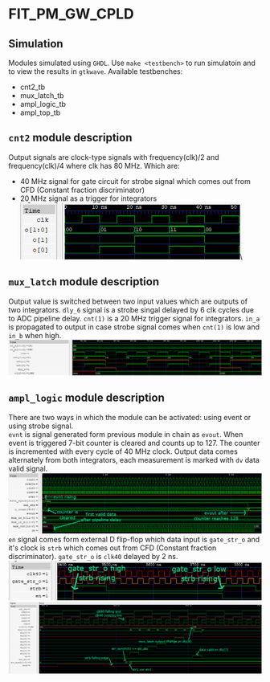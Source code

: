 # FIT_PM_GW_CPLD

## Simulation
Modules simulated using `GHDL`.
Use `make <testbench>` to run simulatoin and to view the results in `gtkwave`. Available testbenches:
* cnt2_tb
* mux_latch_tb
* ampl_logic_tb
* ampl_top_tb

## `cnt2` module description
Output signals are clock-type signals with frequency(clk)/2 and frequency(clk)/4 where clk has 80 MHz. Which are:
* 40 MHz signal for gate circuit for strobe signal which comes out from CFD (Constant fraction discriminator)
* 20 MHz signal as a trigger for integrators
![cnt2_tb_wave](img/cnt2_tb_wave.png "cnt2_tb_wave")\

## `mux_latch` module description
Output value is switched between two input values which are outputs of two integrators. `dly_6` signal is a strobe singal delayed by 6 clk cycles due to ADC pipeline delay. `cnt(1)` is a 20 MHz trigger signal for integrators.
`in_a` is propagated to output in case strobe signal comes when `cnt(1)` is low and `in_b` when high.
![mux_latch_tb_wave](img/mux_latch_tb_wave.png "mux_latch_tb_wave")

## `ampl_logic` module description
There are two ways in which the module can be activated: using event or using strobe signal.\
`evnt` is signal generated form previous module in chain as `evout`. When event is triggered 7-bit counter is cleared and counts up to 127. The counter is incremented with every cycle of 40 MHz clock. Output data comes alternately from both integrators, each measurement is marked with `dv` data valid signal.
![event_basement_measurement](img/event_basement_measurement.png "event_basement_measurement")\
`en` signal comes form external D flip-flop which data input is `gate_str_o` and it's clock is `strb` which comes out from CFD (Constant fraction discriminator). `gate_str_o` is `clk40` delayed by 2 ns.
![gate_strobe_circuit](img/gate_strobe_circuit.png "gate_strobe_circuit")\
![strobe_signal_reaction](img/strobe_signal_reaction.png "strobe_signal_reaction")